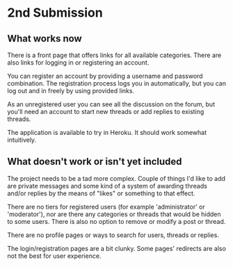 # 2nd Submission

## What works now

There is a front page that offers links for all available categories. There are also links for logging in or registering an account.

You can register an account by providing a username and password combination. The registration process logs you in automatically, but you can log out and in freely by using provided links.

As an unregistered user you can see all the discussion on the forum, but you'll need an account to start new threads or add replies to existing threads.

The application is available to try in Heroku. It should work somewhat intuitively.

## What doesn't work or isn't yet included

The project needs to be a tad more complex. Couple of things I'd like to add are private messages and some kind of a system of awarding threads and/or replies by the means of "likes" or something to that effect.

There are no tiers for registered users (for example 'administrator' or 'moderator'), nor are there any categories or threads that would be hidden to some users. There is also no option to remove or modify a post or thread.

There are no profile pages or ways to search for users, threads or replies.

The login/registration pages are a bit clunky. Some pages' redirects are also not the best for user experience.
